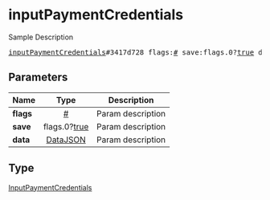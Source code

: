 # inputPaymentCredentials

Sample Description

<pre>
<a href="../constructor/inputPaymentCredentials.md">inputPaymentCredentials</a>#3417d728 flags:<a href="../type/#.md">#</a> save:flags.0?<a href="../type/true.md">true</a> data:<a href="../type/DataJSON.md">DataJSON</a> = <a href="../type/InputPaymentCredentials.md">InputPaymentCredentials</a>;
</pre>
## Parameters

| Name | Type | Description |
|------|:----:|-------------|
| **flags** | <a href="../type/#.md">#</a> | Param description |
| **save** | flags.0?<a href="../type/true.md">true</a> | Param description |
| **data** | <a href="../type/DataJSON.md">DataJSON</a> | Param description |

## Type

<a href="../type/InputPaymentCredentials.md">InputPaymentCredentials</a>

